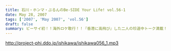 ```yaml
---
title: 石川・ホンマ・ぶるんのBe-SIDE Your Life! vol.56-1
date: May 28, 2007
tags: ['2007', 'May 2007', 'vol.56']
draft: false
summary: ビーサイ初！！海外ロケ敢行！！『香港に高飛び』した二人の珍道中トーク満載！！というか、今回配信分はほとんどそれで終始しております・・・っていうか聴きたいよね？NAMAE
---
```


http://project-phi.ddo.jp/ishikawa/ishikawa056_1.mp3
